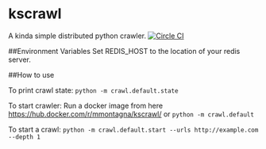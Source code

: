 # kscrawl
A kinda simple distributed python crawler.
[![Circle CI](https://circleci.com/gh/mmontagna/kscrawl.svg?style=svg)](https://circleci.com/gh/mmontagna/kscrawl)

##Environment Variables
Set REDIS_HOST to the location of your redis server.

##How to use

To print crawl state:
`python -m crawl.default.state`

To start crawler:
Run a docker image from here https://hub.docker.com/r/mmontagna/kscrawl/
or
`python -m crawl.default`

To start a crawl:
`python -m crawl.default.start --urls http://example.com --depth 1`

